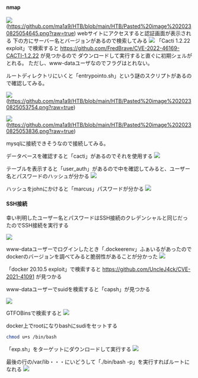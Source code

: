 #### nmap
![](/images/20230825054645.png)(https://github.com/ma1a9/HTB/blob/main/HTB/Pasted%20image%2020230825054645.png?raw=true)
webサイトにアクセスすると認証画面が表示される
下の方にサーバー名とバージョンがあるので検索してみる
![](/images/20230824061130.png)
「Cacti 1.2.22 exploit」で検索すると
https://github.com/FredBrave/CVE-2022-46169-CACTI-1.2.22 が見つかるので
ダウンロードして実行すると直ぐに初期シェルがとれる。
ただし、www-dataユーザなのでフラグはとれない。

ルートディレクトリにいくと「entrypointo.sh」という謎のスクリプトがあるので確認してみる。

![](/images/20230825053754.png)
(https://github.com/ma1a9/HTB/blob/main/HTB/Pasted%20image%2020230825053754.png?raw=true)

![](/images/20230825053836.png)
(https://github.com/ma1a9/HTB/blob/main/HTB/Pasted%20image%2020230825053836.png?raw=true)

mysqlに接続できそうなので接続してみる。

データベースを確認すると「cacti」があるのでそれを使用する
![](/images/20230825054222.png)

テーブルを表示すると「user_auth」があるので中を確認してみると、ユーザー名とパスワードのハッシュが分かる
![](/images/20230825054429.png)

ハッシュをjohnにかけると「marcus」パスワードが分かる
![](/images/20230825054601.png)

#### SSH接続
幸い判明したユーザー名とパスワードはSSH接続のクレデンシャルと同じだったのでSSH接続を実行する

![](/images/20230825055755.png)

www-dataユーザーでログインしたとき「.dockeerenv」ふぁいるがあったので
dockerのバージョンを調べてみると脆弱性があることが分かった
![](/images/20230826095925.png)

「docker 20.10.5 exploit」で検索すると
https://github.com/UncleJ4ck/CVE-2021-41091 が見つかる

www-dataユーザーでsuidを検索すると「capsh」が見つかる

![](/images/20230826103112.png)

GTFOBinsで検索すると
![](/images/20230826133442.png)

docker上でrootになりbashにsudiをセットする
```bash
chmod u+s /bin/bash
```

「exp.sh」をターゲットにダウンロードして実行する
![](/images/20230826134425.png)

最後の行の/var/lib・・・にいどうして「./bin/bash -p」を実行すればルートになれる
![](/images/20230826134715.png)

